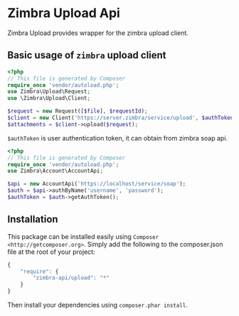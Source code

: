 Zimbra Upload Api
=================
Zimbra Upload provides wrapper for the zimbra upload client.

## Basic usage of `zimbra` upload client
```php
<?php
// This file is generated by Composer
require_once 'vendor/autoload.php';
use Zimbra\Upload\Request;
use \Zimbra\Upload\Client;

$request = new Request([$file], $requestId);
$client = new Client('https://server.zimbra/service/upload', $authToken);
$attachments = $client->upload($request);
```
`$authToken` is user authentication token, it can obtain from zimbra soap api.
```php
<?php
// This file is generated by Composer
require_once 'vendor/autoload.php';
use Zimbra\Account\AccountApi;

$api = new AccountApi('https://localhost/service/soap');
$auth = $api->authByName('username', 'password');
$authToken = $auth->getAuthToken();
```

## Installation

This package can be installed easily using `Composer <http://getcomposer.org>`.
Simply add the following to the composer.json file at the root of your project:

```javascript
{
    "require": {
        "zimbra-api/upload": "*"
    }
}
```
Then install your dependencies using ``composer.phar install``.
